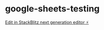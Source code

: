 # google-sheets-testing

[Edit in StackBlitz next generation editor ⚡️](https://stackblitz.com/~/github.com/Sneethan/google-sheets-testing)